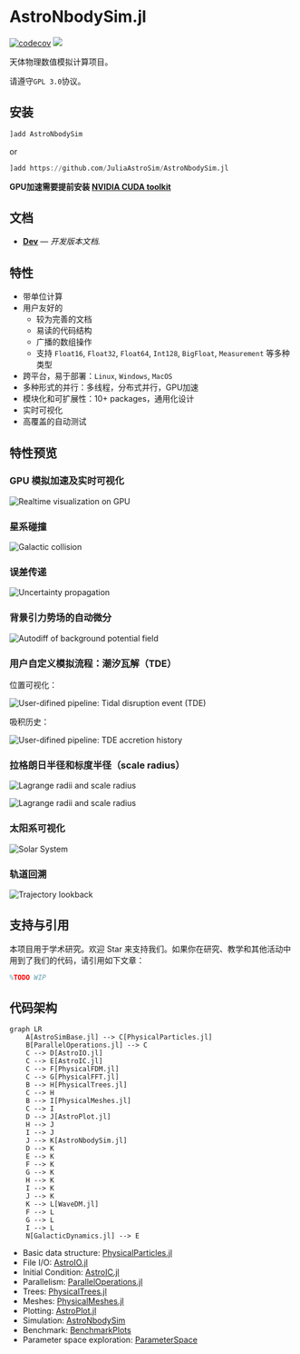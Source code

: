 # AstroNbodySim.jl

[![codecov](https://codecov.io/gh/JuliaAstroSim/AstroNbodySim.jl/branch/master/graph/badge.svg)](https://codecov.io/gh/JuliaAstroSim/AstroNbodySim.jl)
[![][docs-dev-img]][docs-dev-url]

天体物理数值模拟计算项目。

请遵守`GPL 3.0`协议。

## 安装

```julia
]add AstroNbodySim
```
or
```julia
]add https://github.com/JuliaAstroSim/AstroNbodySim.jl
```

**GPU加速需要提前安装 [NVIDIA CUDA toolkit](https://developer.nvidia.com/cuda-toolkit)**

## 文档

- [**Dev**][docs-dev-url] &mdash; *开发版本文档.*

[docs-dev-img]: https://img.shields.io/badge/docs-dev-blue.svg
[docs-dev-url]: https://juliaastrosim.github.io/AstroNbodySim.jl/dev

## 特性

- 带单位计算
- 用户友好的
  - 较为完善的文档
  - 易读的代码结构
  - 广播的数组操作
  - 支持 `Float16`, `Float32`, `Float64`, `Int128`, `BigFloat`, `Measurement` 等多种类型
- 跨平台，易于部署：`Linux`, `Windows`, `MacOS`
- 多种形式的并行：多线程，分布式并行，GPU加速
- 模块化和可扩展性：10+ packages，通用化设计
- 实时可视化
- 高覆盖的自动测试

## 特性预览

### GPU 模拟加速及实时可视化
![Realtime visualization on GPU](https://github.com/JuliaAstroSim/AstroNbodySim.jl/blob/main/docs/src/examples/pics/readme/Plummer.gif)

### 星系碰撞
![Galactic collision](https://github.com/JuliaAstroSim/AstroNbodySim.jl/blob/main/docs/src/examples/pics/readme/GalacticCollision.gif)

### 误差传递
![Uncertainty propagation](https://github.com/JuliaAstroSim/AstroNbodySim.jl/blob/main/docs/src/examples/pics/examples/01-binary/Uncertainty%20of%20elliptic%20orbit.png)

### 背景引力势场的自动微分
![Autodiff of background potential field](https://github.com/JuliaAstroSim/AstroNbodySim.jl/blob/main/docs/src/examples/pics/examples/AutodiffBackground.png)

### 用户自定义模拟流程：潮汐瓦解（TDE）

位置可视化：

![User-difined pipeline: Tidal disruption event (TDE)](https://github.com/JuliaAstroSim/AstroNbodySim.jl/blob/main/docs/src/examples/pics/examples/07-TDEcluster/TDE-elliptic-mosaic.png)

吸积历史：

![User-difined pipeline: TDE accretion history](https://github.com/JuliaAstroSim/AstroNbodySim.jl/blob/main/docs/src/examples/pics/examples/07-TDEcluster/TDE-elliptic-AccretionHistory.png)

### 拉格朗日半径和标度半径（scale radius）
![Lagrange radii and scale radius](https://github.com/JuliaAstroSim/AstroNbodySim.jl/blob/main/docs/src/examples/pics/examples/03-plummer/Plummer-LagrangianRadii.png)

![Lagrange radii and scale radius](https://github.com/JuliaAstroSim/AstroNbodySim.jl/blob/main/docs/src/examples/pics/examples/03-plummer/Plummer-ScaleRadius.png)

### 太阳系可视化
![Solar System](https://github.com/JuliaAstroSim/AstroNbodySim.jl/blob/main/docs/src/examples/pics/readme/SolarSystem.gif)

### 轨道回溯
![Trajectory lookback](https://github.com/JuliaAstroSim/AstroNbodySim.jl/blob/main/docs/src/examples/pics/readme/traj_lookback_all_arrow_axes_20250721v2_2Gyr.gif)

## 支持与引用

本项目用于学术研究。欢迎 Star 来支持我们。如果你在研究、教学和其他活动中用到了我们的代码，请引用如下文章：
```tex
%TODO WIP
```

## 代码架构

```mermaid
graph LR
    A[AstroSimBase.jl] --> C[PhysicalParticles.jl]
    B[ParallelOperations.jl] --> C
    C --> D[AstroIO.jl]
    C --> E[AstroIC.jl]
    C --> F[PhysicalFDM.jl]
    C --> G[PhysicalFFT.jl]
    B --> H[PhysicalTrees.jl]
    C --> H
    B --> I[PhysicalMeshes.jl]
    C --> I
    D --> J[AstroPlot.jl]
    H --> J
    I --> J
    J --> K[AstroNbodySim.jl]
    D --> K
    E --> K
    F --> K
    G --> K
    H --> K
    I --> K
    J --> K
    K --> L[WaveDM.jl]
    F --> L
    G --> L
    I --> L
    N[GalacticDynamics.jl] --> E
```


- Basic data structure: [PhysicalParticles.jl](https://github.com/JuliaAstroSim/PhysicalParticles.jl)
- File I/O: [AstroIO.jl](https://github.com/JuliaAstroSim/AstroIO.jl)
- Initial Condition: [AstroIC.jl](https://github.com/JuliaAstroSim/AstroIC.jl)
- Parallelism: [ParallelOperations.jl](https://github.com/JuliaAstroSim/ParallelOperations.jl)
- Trees: [PhysicalTrees.jl](https://github.com/JuliaAstroSim/PhysicalTrees.jl)
- Meshes: [PhysicalMeshes.jl](https://github.com/JuliaAstroSim/PhysicalMeshes.jl)
- Plotting: [AstroPlot.jl](https://github.com/JuliaAstroSim/AstroPlot.jl)
- Simulation: [AstroNbodySim](https://github.com/JuliaAstroSim/AstroNbodySim.jl)
- Benchmark: [BenchmarkPlots](https://github.com/JuliaAstroSim/BenchmarkPlots.jl)
- Parameter space exploration: [ParameterSpace](https://github.com/JuliaAstroSim/ParameterSpace.jl)